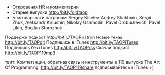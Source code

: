 + Откровения HR и комментарии
+ Старые выпуски http://bit.ly/oldtaop
+ Благодарности патронам: Sergey Kiselev, Andrey Shakhmin, Sergii Zhuk, Aleksandr Kiriushin, Nikolay Ushmodin, Pavel Drobushevich, Pavel Likin, Bogdan Storozhuk 

Поддержи подкаст http://bit.ly/TAOPpatron
Новые темы http://bit.ly/TAOPgit
Подпишись в iTunes http://bit.ly/TAOPiTunes
Подпишись без iTunes http://bit.ly/TAOPrss
Скачай подкаст http://bit.ly/TAOP119mp3

твит: 
Компетенции, обратная связь и инструменты в 119 выпуске The Art Of Programming, http://bit.ly/TAOP119share подписывайтесь в iTunes +)
